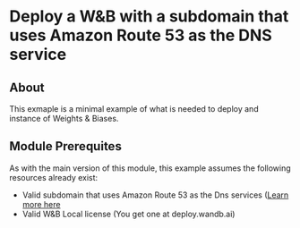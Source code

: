 # Deploy a W&B with a subdomain that uses Amazon Route 53 as the DNS service

## About

This exmaple is a minimal example of what is needed to deploy and instance of
Weights & Biases.

## Module Prerequites

As with the main version of this module, this example assumes the following
resources already exist:

- Valid subdomain that uses Amazon Route 53 as the Dns services ([Learn more
  here](<(https://docs.aws.amazon.com/Route53/latest/DeveloperGuide/CreatingNewSubdomain.html)>)
- Valid W&B Local license (You get one at deploy.wandb.ai)
